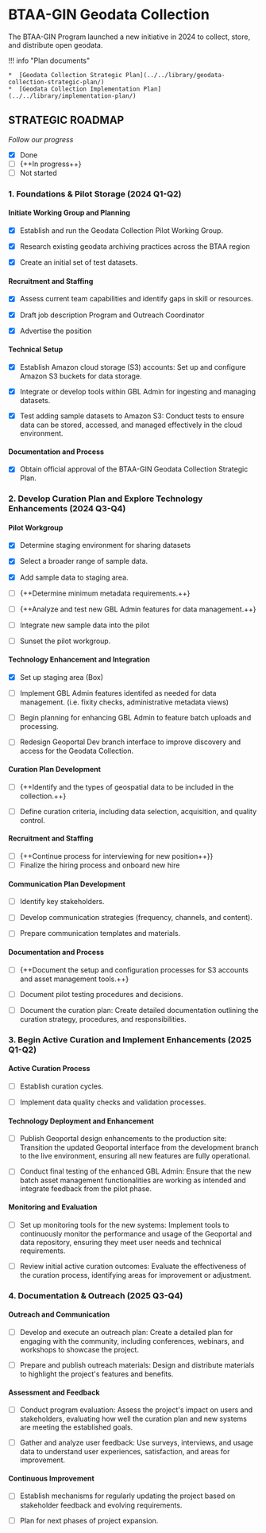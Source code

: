 # BTAA-GIN Geodata Collection

The BTAA-GIN Program launched a new initiative in 2024 to collect, store, and distribute open geodata. 

!!! info "Plan documents"

	*  [Geodata Collection Strategic Plan](../../library/geodata-collection-strategic-plan/)
	*  [Geodata Collection Implementation Plan](../../library/implementation-plan/)
	

## STRATEGIC ROADMAP

*Follow our progress*

- [x] Done
- [ ] {++In progress++}
- [ ] Not started

### 1. Foundations & Pilot Storage (2024 Q1-Q2)

#### Initiate Working Group and Planning

- [x] Establish and run the Geodata Collection Pilot Working Group.

- [x] Research existing geodata archiving practices across the BTAA region

- [x] Create an initial set of test datasets.

#### Recruitment and Staffing

- [x] Assess current team capabilities and identify gaps in skill or resources.

- [x] Draft job description Program and Outreach Coordinator

- [x] Advertise the position


#### Technical Setup

- [x] Establish Amazon cloud storage (S3) accounts: Set up and configure Amazon S3 buckets for data storage.

- [x] Integrate or develop tools within GBL Admin for ingesting and managing datasets.

- [x] Test adding sample datasets to Amazon S3: Conduct tests to ensure data can be stored, accessed, and managed effectively in the cloud environment.

#### Documentation and Process

- [x] Obtain official approval of the BTAA-GIN Geodata Collection Strategic Plan.


### 2. Develop Curation Plan and Explore Technology Enhancements (2024 Q3-Q4)

#### Pilot Workgroup

- [x] Determine staging environment for sharing datasets

- [x] Select a broader range of sample data.

- [x] Add sample data to staging area.

- [ ] {++Determine minimum metadata requirements.++}

- [ ] {++Analyze and test new GBL Admin features for data management.++}

- [ ] Integrate new sample data into the pilot

- [ ] Sunset the pilot workgroup.


#### Technology Enhancement and Integration

- [x] Set up staging area (Box)

- [ ] Implement GBL Admin features identifed as needed for data management. (i.e. fixity checks, administrative metadata views)

- [ ] Begin planning for enhancing GBL Admin to feature batch uploads and processing.

- [ ] Redesign Geoportal Dev branch interface to improve discovery and access for the Geodata Collection.


#### Curation Plan Development

- [ ] {++Identify and the types of geospatial data to be included in the collection.++}

- [ ] Define curation criteria, including data selection, acquisition, and quality control.

#### Recruitment and Staffing

- [ ] {++Continue process for interviewing for new position++}}
- [ ] Finalize the hiring process and onboard new hire

#### Communication Plan Development

- [ ] Identify key stakeholders.

- [ ] Develop communication strategies (frequency, channels, and content).

- [ ] Prepare communication templates and materials.

#### Documentation and Process

- [ ] {++Document the setup and configuration processes for S3 accounts and asset management tools.++}

- [ ] Document pilot testing procedures and decisions.

- [ ] Document the curation plan: Create detailed documentation outlining the curation strategy, procedures, and responsibilities.


### 3. Begin Active Curation and Implement Enhancements (2025 Q1-Q2)

#### Active Curation Process

- [ ] Establish curation cycles.

- [ ] Implement data quality checks and validation processes.

#### Technology Deployment and Enhancement

- [ ] Publish Geoportal design enhancements to the production site: Transition the updated Geoportal interface from the development branch to the live environment, ensuring all new features are fully operational.

- [ ] Conduct final testing of the enhanced GBL Admin: Ensure that the new batch asset management functionalities are working as intended and integrate feedback from the pilot phase.

#### Monitoring and Evaluation

- [ ] Set up monitoring tools for the new systems: Implement tools to continuously monitor the performance and usage of the Geoportal and data repository, ensuring they meet user needs and technical requirements.

- [ ] Review initial active curation outcomes: Evaluate the effectiveness of the curation process, identifying areas for improvement or adjustment.

### 4. Documentation & Outreach (2025 Q3-Q4)

#### Outreach and Communication

- [ ] Develop and execute an outreach plan: Create a detailed plan for engaging with the community, including conferences, webinars, and workshops to showcase the project.

- [ ] Prepare and publish outreach materials: Design and distribute materials to highlight the project's features and benefits.

#### Assessment and Feedback

- [ ] Conduct program evaluation: Assess the project's impact on users and stakeholders, evaluating how well the curation plan and new systems are meeting the established goals.

- [ ] Gather and analyze user feedback: Use surveys, interviews, and usage data to understand user experiences, satisfaction, and areas for improvement.

#### Continuous Improvement

- [ ] Establish mechanisms for regularly updating the project based on stakeholder feedback and evolving requirements.

- [ ] Plan for next phases of project expansion.